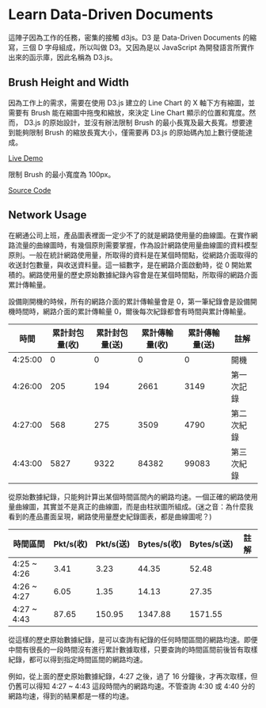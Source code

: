 # Learn Data-Driven Documents

這陣子因為工作的任務，密集的接觸 d3js。D3 是 Data-Driven Documents 的縮寫，三個 D 字母組成，所以叫做 D3。又因為是以 JavaScript 為開發語言所實作出來的函示庫，因此名稱為 D3.js。

## Brush Height and Width

因為工作上的需求，需要在使用 D3.js 建立的 Line Chart 的 X 軸下方有縮圖，並需要有 Brush 能在縮圖中拖曳和縮放，來決定 Line Chart 顯示的位置和寬度。然而， D3.js 的原始設計，並沒有辦法限制 Brush 的最小長寬及最大長寬。想要達到能夠限制 Brush 的縮放長寬大小，僅需要再 D3.js 的原始碼內加上數行便能達成。

[Live Demo](https://s3-us-west-2.amazonaws.com/s.hoebus.idv.tw/examples/brush-min-width/index.html)

限制 Brush 的最小寬度為 100px。

[Source Code](https://github.com/yihua1218/learn-d3js/tree/master/brush-min-width)

## Network Usage

在網通公司上班，產品圖表裡面一定少不了的就是網路使用量的曲線圖。在實作網路流量的曲線圖時，有幾個原則需要掌握，作為設計網路使用量曲線圖的資料模型原則。一般在統計網路使用量，所取得的資料是在某個時間點，從網路介面取得的收送封包數量，與收送資料量。這一組數字，是在網路介面啟動時，從 0 開始累積的。網路使用量的歷史原始數據紀錄內容會是在某個時間點，所取得的網路介面累計傳輸量。

設備剛開機的時候，所有的網路介面的累計傳輸量會是 0，第一筆紀錄會是設備開機時間時，網路介面的累計傳輸量 0，爾後每次紀錄都會有時間與累計傳輸量。

時間|累計封包量(收)|累計封包量(送)|累計傳輸量(收)|累計傳輸量(送)|註解
-|-|-|-|-|-
4:25:00|0|0|0|0|開機
4:26:00|205|194|2661|3149|第一次記錄
4:27:00|568|275|3509|4790|第二次紀錄
4:43:00|5827|9322|84382|99083|第三次紀錄

從原始數據紀錄，只能夠計算出某個時間區間內的網路均速。一個正確的網路使用量曲線圖，其實並不是真正的曲線圖，而是由柱狀圖所組成。(迷之音：為什麼我看到的產品畫面呈現，網路使用量歷史紀錄圖表，都是曲線圖呢？)

時間區間|Pkt/s(收)|Pkt/s(送)|Bytes/s(收)|Bytes/s(送)|註解
-|-|-|-|-|-
4:25 ~ 4:26|3.41|3.23|44.35|52.48|
4:26 ~ 4:27|6.05|1.35|14.13|27.35|
4:27 ~ 4:43|87.65|150.95|1347.88|1571.55|

從這樣的歷史原始數據紀錄，是可以查詢有紀錄的任何時間區間的網路均速。即便中間有很長的一段時間沒有進行累計數據取樣，只要查詢的時間區間前後皆有取樣紀錄，都可以得到指定時間區間的網路均速。

例如，從上面的歷史原始數據紀錄，4:27 之後，過了 16 分鐘後，才再次取樣，但仍舊可以得知 4:27 ~ 4:43 這段時間內的網路均速。不管查詢 4:30 或 4:40 分的網路均速，得到的結果都是一樣的均速。